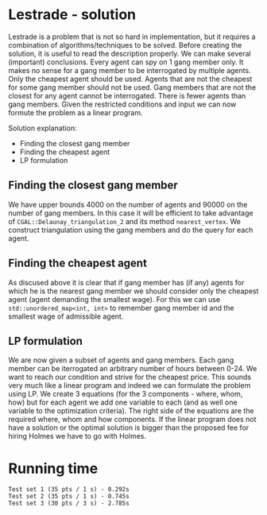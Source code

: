 # Lestrade - solution
Lestrade is a problem that is not so hard in implementation, but it requires a combination of algorithms/techniques to be solved. Before creating the solution, it is useful to read the description properly. We can make several (important) conclusions. Every agent can spy on 1 gang member only. It makes no sense for a gang member to be interrogated by multiple agents. Only the cheapest agent should be used. Agents that are not the cheapest for some gang member should not be used. Gang members that are not the closest for any agent cannot be interrogated. There is fewer agents than gang members. Given the restricted conditions and input we can now formute the problem as a linear program.

Solution explanation:
- Finding the closest gang member
- Finding the cheapest agent
- LP formulation

## Finding the closest gang member
We have upper bounds 4000 on the number of agents and 90000 on the number of gang members. In this case it will be efficient to take advantage of `CGAL::Delaunay_triangulation_2` and its method `nearest_vertex`. We construct triangulation using the gang members and do the query for each agent.

## Finding the cheapest agent
As discused above it is clear that if gang member has (if any) agents for which he is the nearest gang member we should consider only the cheapest agent (agent demanding the smallest wage). For this we can use `std::unordered_map<int, int>` to remember gang member id and the smallest wage of admissible agent.

## LP formulation
We are now given a subset of agents and gang members. Each gang member can be iterrogated an arbitrary number of hours between 0-24. We want to reach our condition and strive for the cheapest price. This sounds very much like a linear program and indeed we can formulate the problem using LP. We create 3 equations (for the 3 components - where, whom, how) but for each agent we add one variable to each (and as well one variable to the optimization criteria). The right side of the equations are the required where, whom and how components. If the linear program does not have a solution or the optimal solution is bigger than the proposed fee for hiring Holmes we have to go with Holmes.

# Running time
    Test set 1 (35 pts / 1 s) - 0.292s
    Test set 2 (35 pts / 1 s) - 0.745s
    Test set 3 (30 pts / 3 s) - 2.785s
